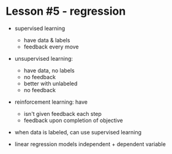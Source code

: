 # Lesson #5 - regression

- supervised learning
  - have data & labels
  - feedback every move
- unsupervised learning:
  - have data, no labels
  - no feedback
  - better with unlabeled
  - no feedback
- reinforcement learning: have
  - isn't given feedback each step
  - feedback upon completion of objective


- when data is labeled, can use supervised learning
- linear regression models independent + dependent variable
